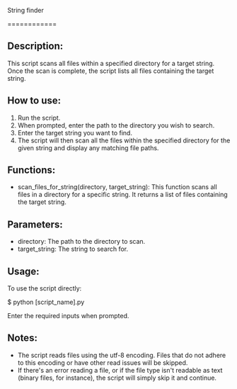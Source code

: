 String finder

============

Description:
------------
This script scans all files within a specified directory for a target string. Once the scan is complete, the script lists all files containing the target string.

How to use:
-----------
1. Run the script.
2. When prompted, enter the path to the directory you wish to search.
3. Enter the target string you want to find.
4. The script will then scan all the files within the specified directory for the given string and display any matching file paths.

Functions:
----------
- scan_files_for_string(directory, target_string): This function scans all files in a directory for a specific string. It returns a list of files containing the target string.

Parameters:
-----------
- directory: The path to the directory to scan.
- target_string: The string to search for.

Usage:
------
To use the script directly:

$ python [script_name].py

Enter the required inputs when prompted.

Notes:
------
- The script reads files using the utf-8 encoding. Files that do not adhere to this encoding or have other read issues will be skipped.
- If there's an error reading a file, or if the file type isn't readable as text (binary files, for instance), the script will simply skip it and continue.

